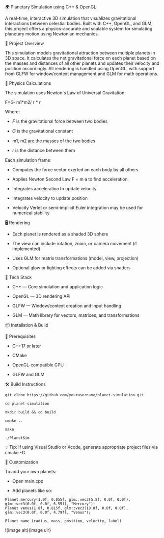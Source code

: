 🌍 Planetary Simulation using C++ & OpenGL

A real-time, interactive 3D simulation that visualizes gravitational interactions between celestial bodies. Built with C++, OpenGL, and GLM, this project offers a physics-accurate and scalable system for simulating planetary motion using Newtonian mechanics.

🧠 Project Overview

This simulation models gravitational attraction between multiple planets in 3D space. It calculates the net gravitational force on each planet based on the masses and distances of all other planets and updates their velocity and position accordingly. All rendering is handled using OpenGL, with support from GLFW for window/context management and GLM for math operations.

🧮 Physics Calculations

The simulation uses Newton's Law of Universal Gravitation:

F=G⋅ m1*m2/ r * r
​

Where:

- 𝐹 is the gravitational force between two bodies

- 𝐺 is the gravitational constant

- m1, m2 are the masses of the two bodies

- 𝑟 is the distance between them

Each simulation frame:

- Computes the force vector exerted on each body by all others

- Applies Newton Second Law F = m⋅a to find acceleration

- Integrates acceleration to update velocity

- Integrates velocity to update position

- Velocity Verlet or semi-implicit Euler integration may be used for numerical stability.
 
​🖥 Rendering

- Each planet is rendered as a shaded 3D sphere

- The view can include rotation, zoom, or camera movement (if implemented)

- Uses GLM for matrix transformations (model, view, projection)

- Optional glow or lighting effects can be added via shaders

 🧰 Tech Stack
 
- C++ — Core simulation and application logic

- OpenGL — 3D rendering API

- GLFW — Window/context creation and input handling

- GLM — Math library for vectors, matrices, and transformations

📦 Installation & Build

🔧 Prerequisites

- C++17 or later

- CMake

- OpenGL-compatible GPU

- GLFW and GLM

🛠 Build Instructions

```
git clone https://github.com/yourusername/planet-simulation.git

cd planet-simulation

mkdir build && cd build

cmake ..

make

./PlanetSim

```
💡 Tip: If using Visual Studio or Xcode, generate appropriate project files via cmake -G.

🔄 Customization

To add your own planets:

- Open main.cpp 

- Add planets like so:

```
Planet mercury(1.0f, 0.055f, glm::vec3(5.8f, 0.0f, 0.0f), glm::vec3(0.0f, 0.0f, 6.55f), "Mercury");
Planet venus(1.8f, 0.815f, glm::vec3(10.8f, 0.0f, 0.0f), glm::vec3(0.0f, 0.0f, 4.79f), "Venus");

Planet name (radius, mass, position, velocity, label)
```

​!{image alt}{image ulr}
 
​
 
